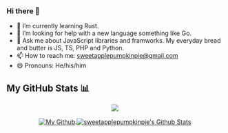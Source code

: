 ### Hi there 👋

<!--
**sweetapplepumpkinpie/sweetapplepumpkinpie** is a ✨ _special_ ✨ repository because its `README.md` (this file) appears on your GitHub profile.

Here are some ideas to get you started:

- 🔭 I’m currently working on ...
- 🌱 I’m currently learning ...
- 👯 I’m looking to collaborate on ...
- 🤔 I’m looking for help with ...
- 💬 Ask me about ...
- 📫 How to reach me: ...
- 😄 Pronouns: ...
- ⚡ Fun fact: ...
-->

- 🌱 I’m currently learning Rust.
- 🤔 I’m looking for help with a new language something like Go.
- 💬 Ask me about JavaScript libraries and framworks. My everyday bread and butter is JS, TS, PHP and Python.
- 📫 How to reach me: sweetapplepumpkinpie@gmail.com
- 😄 Pronouns: He/his/him

## My GitHub Stats 📊
<p align="center">
	<a href="https://github.com/sweetapplepumpkinpie">
		<img align="center" src="https://github-profile-trophy.vercel.app/?username=sweetapplepumpkinpie&title=MultiLanguage,Commits,Stars,Followers,Organizations,Repositories" />
	</a>
</p>
<p align="center">
	<a href="https://github.com/sweetapplepumpkinpie">
		<img align="center" src="https://github-readme-stats-git-masterrstaa-rickstaa.vercel.app/api/top-langs/?username=sweetapplepumpkinpie&theme=dracula&langs_count=8&layout=compact&card_width=260&hide=html,scss,makefile,css,less" alt="My Github" />
	</a>
	<a href="https://github.com/sweetapplepumpkinpie">
		<img align="center" src="https://github-readme-stats-git-masterrstaa-rickstaa.vercel.app/api?username=sweetapplepumpkinpie&show_icons=true&count_private=true&include_all_commits=true&line_height=25&theme=dracula" alt="sweetapplepumpkinpie's Github Stats" />
	</a>
</p>
